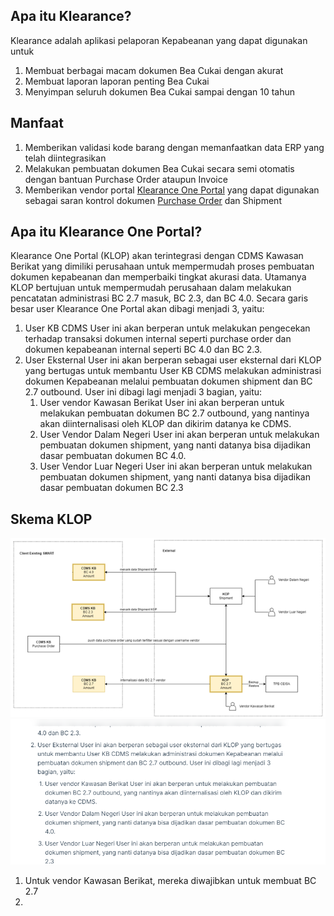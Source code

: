 ## Apa itu Klearance?
Klearance adalah aplikasi pelaporan Kepabeanan yang dapat digunakan untuk
1. Membuat berbagai macam dokumen Bea Cukai dengan akurat
2. Membuat laporan laporan penting Bea Cukai
3. Menyimpan seluruh dokumen Bea Cukai sampai dengan 10 tahun

## Manfaat
1. Memberikan validasi kode barang dengan memanfaatkan data ERP yang telah diintegrasikan
2. Melakukan pembuatan dokumen Bea Cukai secara semi otomatis dengan bantuan Purchase Order ataupun Invoice
3. Memberikan vendor portal [Klearance One Portal](/klop/) yang dapat digunakan sebagai saran kontrol dokumen [Purchase Order](/guide/purchaseorder) dan Shipment

## Apa itu Klearance One Portal?
Klearance One Portal (KLOP) akan terintegrasi dengan CDMS Kawasan Berikat yang dimiliki perusahaan untuk mempermudah proses pembuatan dokumen kepabeanan dan memperbaiki tingkat akurasi data.
Utamanya KLOP bertujuan untuk mempermudah perusahaan dalam melakukan pencatatan administrasi BC 2.7 masuk, BC 2.3, dan BC 4.0. Secara garis besar user Klearance One Portal akan dibagi menjadi 3, yaitu:
1. User KB CDMS
User ini akan berperan untuk melakukan pengecekan terhadap transaksi dokumen internal seperti purchase order dan dokumen kepabeanan internal seperti BC 4.0 dan BC 2.3.
2. User Eksternal 
User ini akan berperan sebagai user eksternal dari KLOP yang bertugas untuk membantu User KB CDMS melakukan administrasi dokumen Kepabeanan melalui pembuatan dokumen shipment dan BC 2.7 outbound. User ini dibagi lagi menjadi 3 bagian, yaitu:
    1. User vendor Kawasan Berikat
    User ini akan berperan untuk melakukan pembuatan dokumen BC 2.7 outbound, yang nantinya akan diinternalisasi oleh KLOP dan dikirim datanya ke CDMS.
    2. User Vendor Dalam Negeri
    User ini akan berperan untuk melakukan pembuatan dokumen shipment, yang nanti datanya bisa dijadikan dasar pembuatan dokumen BC 4.0.
    3. User Vendor Luar Negeri
    User ini akan berperan untuk melakukan pembuatan dokumen shipment, yang nanti datanya bisa dijadikan dasar pembuatan dokumen BC 2.3


## Skema KLOP
![](2022-07-22-14-05-16.png)
![](2022-07-23-12-39-30.png)

1. Untuk vendor Kawasan Berikat, mereka diwajibkan untuk membuat BC 2.7
2. 